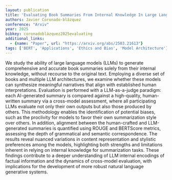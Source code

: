 ```yaml
---
layout: publication
title: 'Evaluating Book Summaries From Internal Knowledge In Large Language Models: A Cross-model And Semantic Consistency Approach'
authors: Javier Coronado-blázquez
conference: "Arxiv"
year: 2025
bibkey: coronadoblázquez2025evaluating
additional_links:
  - {name: "Paper", url: "https://arxiv.org/abs/2503.21613"}
tags: ['BERT', 'Applications', 'Ethics and Bias', 'Model Architecture']
---
```

We study the ability of large language models (LLMs) to generate
comprehensive and accurate book summaries solely from their internal knowledge,
without recourse to the original text. Employing a diverse set of books and
multiple LLM architectures, we examine whether these models can synthesize
meaningful narratives that align with established human interpretations.
Evaluation is performed with a LLM-as-a-judge paradigm: each AI-generated
summary is compared against a high-quality, human-written summary via a
cross-model assessment, where all participating LLMs evaluate not only their
own outputs but also those produced by others. This methodology enables the
identification of potential biases, such as the proclivity for models to favor
their own summarization style over others. In addition, alignment between the
human-crafted and LLM-generated summaries is quantified using ROUGE and
BERTScore metrics, assessing the depth of grammatical and semantic
correspondence. The results reveal nuanced variations in content representation
and stylistic preferences among the models, highlighting both strengths and
limitations inherent in relying on internal knowledge for summarization tasks.
These findings contribute to a deeper understanding of LLM internal encodings
of factual information and the dynamics of cross-model evaluation, with
implications for the development of more robust natural language generative
systems.
